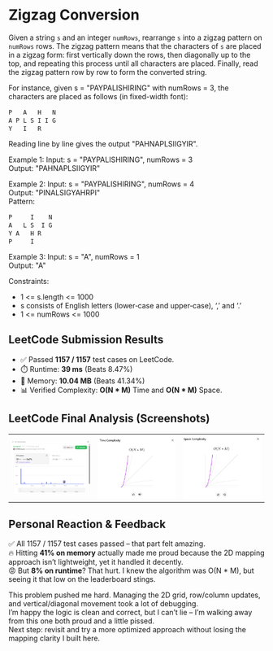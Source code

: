# Zigzag Conversion
Given a string `s` and an integer `numRows`, rearrange `s` into a zigzag pattern on `numRows` rows. The zigzag pattern means that the characters of `s` are placed in a zigzag form: first vertically down the rows, then diagonally up to the top, and repeating this process until all characters are placed. Finally, read the zigzag pattern row by row to form the converted string.

For instance, given s = "PAYPALISHIRING" with numRows = 3, the characters are placed as follows (in fixed-width font):

    P   A   H   N  
    A P L S I I G  
    Y   I   R  

Reading line by line gives the output "PAHNAPLSIIGYIR".

Example 1:
Input: s = "PAYPALISHIRING", numRows = 3  
Output: "PAHNAPLSIIGYIR"

Example 2:
Input: s = "PAYPALISHIRING", numRows = 4  
Output: "PINALSIGYAHRPI"  
Pattern:

    P     I    N  
    A   L S  I G  
    Y A   H R  
    P     I

Example 3:
Input: s = "A", numRows = 1  
Output: "A"

Constraints:
- 1 <= s.length <= 1000  
- s consists of English letters (lower‑case and upper‑case), ‘,’ and ‘.’  
- 1 <= numRows <= 1000

## LeetCode Submission Results

- ✅ Passed **1157 / 1157** test cases on LeetCode.
- ⏱️ Runtime: **39 ms** (Beats 8.47%)
- 💾 Memory: **10.04 MB** (Beats 41.34%)
- 📊 Verified Complexity: **O(N * M)** Time and **O(N * M)** Space.

<h2>LeetCode Final Analysis (Screenshots)</h2>

<table>
  <tr>
    <td><img src="assets/performance/runtime_&_memory.png" alt="Runtime & Memory" width="420"></td>
    <td><img src="assets/performance/time_complexity_graph.png" alt="Time Complexity" width="420"></td>
    <td><img src="assets/performance/space_complexity_graph.png" alt="Space Complexity" width="420"></td>
  </tr>
</table>

## Personal Reaction & Feedback

✅ All 1157 / 1157 test cases passed – that part felt amazing.  
🔥 Hitting **41% on memory** actually made me proud because the 2D mapping approach isn’t lightweight, yet it handled it decently.  
😡 But **8% on runtime**? That hurt. I knew the algorithm was O(N * M), but seeing it that low on the leaderboard stings.  

This problem pushed me hard. Managing the 2D grid, row/column updates, and vertical/diagonal movement took a lot of debugging.  
I’m happy the logic is clean and correct, but I can’t lie – I’m walking away from this one both proud and a little pissed.  
Next step: revisit and try a more optimized approach without losing the mapping clarity I built here.